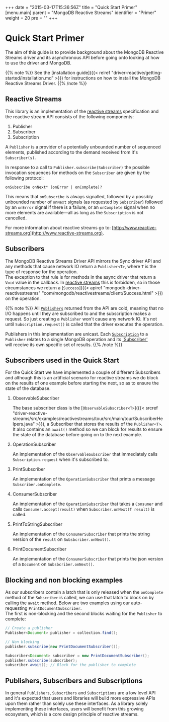+++
date = "2015-03-17T15:36:56Z"
title = "Quick Start Primer"
[menu.main]
  parent = "MongoDB Reactive Streams"
  identifier = "Primer"
  weight = 20
  pre = "<i class='fa'></i>"
+++

# Quick Start Primer

The aim of this guide is to provide background about the MongoDB Reactive Streams driver and its asynchronous API before going onto 
looking at how to use the driver and MongoDB.

{{% note %}}
See the [installation guide]({{< relref "driver-reactive/getting-started/installation.md" >}})
for instructions on how to install the MongoDB Reactive Streams Driver.
{{% /note %}}

## Reactive Streams

This library is an implementation of the [reactive streams](http://www.reactive-streams.org) specification and the reactive stream API 
consists of the following components:

1. Publisher
2. Subscriber
3. Subscription

A `Publisher` is a provider of a potentially unbounded number of sequenced elements, published according to the demand received from it's `Subscriber(s)`.

In response to a call to `Publisher.subscribe(Subscriber)` the possible invocation sequences for methods on the `Subscriber` are given by the following protocol:

```
onSubscribe onNext* (onError | onComplete)?
```

This means that `onSubscribe` is always signalled, followed by a possibly unbounded number of `onNext` signals (as requested by `Subscriber`) 
followed by an `onError` signal if there is a failure, or an `onComplete` signal when no more elements are available—all as long as 
the `Subscription` is not cancelled.

For more information about reactive streams go to: [http://www.reactive-streams.org](http://www.reactive-streams.org).


## Subscribers

The MongoDB Reactive Streams Driver API mirrors the Sync driver API and any methods that cause network IO return a `Publisher<T>`, 
where `T` is the type of response for the operation.  
The exception to that rule is for methods in the async driver that return a `Void` value in the callback. 
In [reactive streams](http://www.reactive-streams.org) this is forbidden, so in those circumstances we
return a [`Success`]({{< apiref "mongodb-driver-reactivestreams" "com/mongodb/reactivestreams/client/Success.html" >}}) on the operation.

{{% note %}}
All [`Publishers`](http://www.reactive-streams.org/reactive-streams-1.0.1-javadoc/?org/reactivestreams/Publisher.html) returned 
from the API are cold, meaning that no I/O happens until they are subscribed to and the subscription makes a request. So just creating a 
`Publisher` won't cause any network IO. It's not until `Subscription.request()` is called that the driver executes the operation.

Publishers in this implementation are unicast. Each [`Subscription`](http://www.reactive-streams.org/reactive-streams-1.0.1-javadoc/?org/reactivestreams/Subscription.html) 
to a `Publisher` relates to a single MongoDB operation and its ['Subscriber'](http://www.reactive-streams.org/reactive-streams-1.0.1-javadoc/?org/reactivestreams/Subscriber.html)  
will receive its own specific set of results. 
{{% /note %}}


## Subscribers used in the Quick Start

For the Quick Start we have implemented a couple of different Subscribers and although this is an artificial scenario for reactive streams we
do block on the results of one example before starting the next, so as to ensure the state of the database.

1. ObservableSubscriber

    The base subscriber class is the [`ObservableSubscriber<T>`]({{< srcref "driver-reactive-streams/src/examples/reactivestreams/tour/src/main/tour/SubscriberHelpers.java" >}}), 
    a Subscriber that stores the results of the `Publisher<T>`. It also contains an `await()` method so we can block for results to ensure the state of 
    the database before going on to the next example.

2. OperationSubscriber

    An implementation of the `ObservableSubscriber` that immediately calls `Subscription.request` when it's subscribed to.

3.  PrintSubscriber

    An implementation of the `OperationSubscriber` that prints a message `Subscriber.onComplete`.
    
4.  ConsumerSubscriber

    An implementation of the `OperationSubscriber` that takes a `Consumer` and calls `Consumer.accept(result)` when `Subscriber.onNext(T result)` is called.

5.  PrintToStringSubscriber

    An implementation of the `ConsumerSubscriber` that prints the string version of the `result` on `Subsbcriber.onNext()`.

6.  PrintDocumentSubscriber

    An implementation of the `ConsumerSubscriber` that prints the json version of a `Document` on `Subsbcriber.onNext()`.


##  Blocking and non blocking examples

As our subscribers contain a latch that is only released when the `onComplete` method of the `Subscriber` is called, we can use that latch 
to block on by calling the `await` method.  Below are two examples using our auto-requesting `PrintDocumentSubscriber`.  
The first is non-blocking and the second blocks waiting for the `Publisher` to complete:

```java
// Create a publisher
Publisher<Document> publisher = collection.find();

// Non blocking
publisher.subscribe(new PrintDocumentSubscriber());

Subscriber<Document> subscriber = new PrintDocumentSubscriber();
publisher.subscribe(subscriber);
subscriber.await(); // Block for the publisher to complete
```

## Publishers, Subscribers and Subscriptions

In general `Publishers`, `Subscribers` and `Subscriptions` are a low level API and it's expected that users and libraries will build more 
expressive APIs upon them rather than solely use these interfaces.  As a library solely implementing these interfaces, users will benefit
from this growing ecosystem, which is a core design principle of reactive streams.
